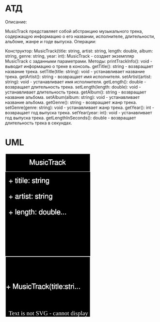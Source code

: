 # АТД
Описание:

MusicTrack представляет собой абстракцию музыкального трека, содержащую информацию о его названии, исполнителе, длительности, альбоме, жанре и годе выпуска.
Операции:

Конструктор:
MusicTrack(title: string, artist: string, length: double, album: string, genre: string, year: int): MusicTrack - создает экземпляр MusicTrack с заданными параметрами.
Методы:
printTrackInfo(): void - выводит информацию о треке в консоль.
getTitle(): string - возвращает название трека.
setTitle(title: string): void - устанавливает название трека.
getArtist(): string - возвращает имя исполнителя.
setArtist(artist: string): void - устанавливает имя исполнителя.
getLength(): double - возвращает длительность трека.
setLength(length: double): void - устанавливает длительность трека.
getAlbum(): string - возвращает название альбома.
setAlbum(album: string): void - устанавливает название альбома.
getGenre(): string - возвращает жанр трека.
setGenre(genre: string): void - устанавливает жанр трека.
getYear(): int - возвращает год выпуска трека.
setYear(year: int): void - устанавливает год выпуска трека.
getLengthInSeconds(): double - возвращает длительность трека в секундах.

# UML

![UML](https://raw.githubusercontent.com/at1et/OOP/main/drawio/UML%20MusicTrack.drawio.svg)
